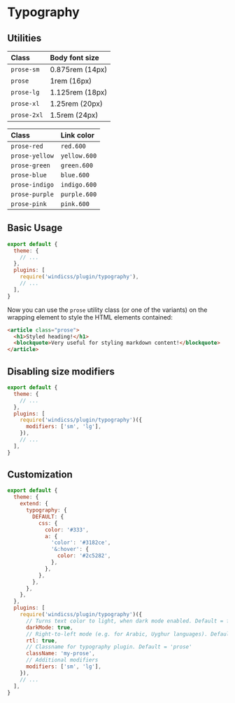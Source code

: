 # Typography

## Utilities

| Class       | Body font size  |
| :---------- | :-------------- |
| `prose-sm`  | 0.875rem (14px) |
| `prose`     | 1rem (16px)     |
| `prose-lg`  | 1.125rem (18px) |
| `prose-xl`  | 1.25rem (20px)  |
| `prose-2xl` | 1.5rem (24px)   |

| Class          | Link color   |
| :------------- | :----------- |
| `prose-red`    | `red.600`    |
| `prose-yellow` | `yellow.600` |
| `prose-green`  | `green.600`  |
| `prose-blue`   | `blue.600`   |
| `prose-indigo` | `indigo.600` |
| `prose-purple` | `purple.600` |
| `prose-pink`   | `pink.600`   |

## Basic Usage

```js windi.config.js
export default {
  theme: {
    // ...
  },
  plugins: [
    require('windicss/plugin/typography'),
    // ...
  ],
}
```

Now you can use the `prose` utility class (or one of the variants) on the wrapping element to style the HTML elements contained:

```html
<article class="prose">
  <h1>Styled heading!</h1>
  <blockquote>Very useful for styling markdown content!</blockquote>
</article>
```

## Disabling size modifiers

```js windi.config.js
export default {
  theme: {
    // ...
  },
  plugins: [
    require('windicss/plugin/typography')({
      modifiers: ['sm', 'lg'],
    }),
    // ...
  ],
}
```

## Customization

```js windi.config.js
export default {
  theme: {
    extend: {
      typography: {
        DEFAULT: {
          css: {
            color: '#333',
            a: {
              'color': '#3182ce',
              '&:hover': {
                color: '#2c5282',
              },
            },
          },
        },
      },
    },
  },
  plugins: [
    require('windicss/plugin/typography')({
      // Turns text color to light, when dark mode enabled. Default = false
      darkMode: true,
      // Right-to-left mode (e.g. for Arabic, Uyghur languages). Default = false
      rtl: true,
      // Classname for typography plugin. Default = 'prose'
      className: 'my-prose',
      // Additional modifiers
      modifiers: ['sm', 'lg'],
    }),
    // ...
  ],
}
```
